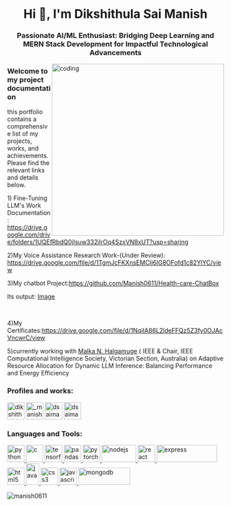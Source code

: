 <h1 align="center">Hi 👋, I'm Dikshithula Sai Manish</h1>
<h3 align="center">Passionate AI/ML Enthusiast: Bridging Deep Learning and MERN Stack Development for Impactful Technological Advancements</h3>
<img align="right" alt="coding" width="400" src="https://media0.giphy.com/media/qgQUggAC3Pfv687qPC/giphy.gif?cid=ecf05e47s2xkgviqgxby5mvow6oik4rzjm7ezcrcqu6q1ud1&ep=v1_gifs_search&rid=giphy.gif&ct=g">

<h3>Welcome to my project documentation</h3>
<p>this portfolio contains a comprehensive list of my projects, works, and achievements. Please find the relevant links and details below.</p>
<p>1) Fine-Tuning LLM's Work Documentation: <a href="https://drive.google.com/drive/folders/1UQEfRbdQ0jIsuw332iIrOq4SzxVN8xUT?usp=sharing">https://drive.google.com/drive/folders/1UQEfRbdQ0jIsuw332iIrOq4SzxVN8xUT?usp=sharing</a></p>
<p>2)My Voice Assistance Research Work-(Under Review): <a href="https://drive.google.com/file/d/1TgmJcFKXnsEMCIj6IG8OFofd1c82YlYC/view">https://drive.google.com/file/d/1TgmJcFKXnsEMCIj6IG8OFofd1c82YlYC/view</a></p>
<p>3)My chatbot Project:<a href="https://github.com/Manish0611/Health-care-ChatBox">https://github.com/Manish0611/Health-care-ChatBox</a></p>
<p>Its output: <a href="https://drive.google.com/file/d/1HrDURRSD7A7jsZnI3hZq-PJsDk7_XqJm/view">Image</a></p>
<br>
<p>4)My Certificates:<a href="https://drive.google.com/file/d/1NqiIA86L2ldeFFQz5Z3fy0OJAcVncwrC/view">https://drive.google.com/file/d/1NqiIA86L2ldeFFQz5Z3fy0OJAcVncwrC/view</a></p>
<p>5)currently working with <a href="https://www.linkedin.com/in/malka-n-halgamuge-b9929810/">Malka N. Halgamuge</a> ( IEEE & Chair, IEEE Computational Intelligence Society, Victorian Section, Australia) on Adaptive Resource Allocation for Dynamic LLM Inference: Balancing Performance and Energy Efficiency</p>
<h3 align="left">Profiles and works:</h3>
<p align="left">
<a href="https://linkedin.com/in/dikshithula sai manish" target="blank"><img align="center" src="https://upload.wikimedia.org/wikipedia/commons/8/81/LinkedIn_icon.svg" alt="dikshithula sai manish" height="40" width="40" /></a>
<a href="https://instagram.com/_manish_0611" target="blank"><img align="center" src="https://upload.wikimedia.org/wikipedia/commons/e/e7/Instagram_logo_2016.svg" alt="_manish_0611" height="40" width="40" /></a>
<a href="https://leetcode.com/u/Rocky06/" target="blank"><img align="center" src="https://upload.wikimedia.org/wikipedia/commons/8/8e/LeetCode_Logo_1.png?20190719232508" alt="dsaimanish06" height="40" width="40" /></a>
<a href="https://huggingface.co/Manish0611" target="blank"><img align="center" src="https://huggingface.co/datasets/huggingface/brand-assets/resolve/main/hf-logo.png" alt="dsaimanish06" height="40" width="40" /></a>
</p>

<h3 align="left">Languages and Tools:</h3>
<p align="left"> 
    <a href="https://www.python.org" target="_blank" rel="noreferrer"> <img src="https://upload.wikimedia.org/wikipedia/commons/c/c3/Python-logo-notext.svg" alt="python" width="40" height="40"/> </a> 
    <a href="https://www.cprogramming.com/" target="_blank" rel="noreferrer"> <img src="https://upload.wikimedia.org/wikipedia/commons/1/18/C_Programming_Language.svg" alt="c" width="40" height="40"/> </a> 
    <a href="https://www.tensorflow.org" target="_blank" rel="noreferrer"> <img src="https://www.vectorlogo.zone/logos/tensorflow/tensorflow-icon.svg" alt="tensorflow" width="40" height="40"/> </a>
    <a href="https://pandas.pydata.org/" target="_blank" rel="noreferrer"> <img src="https://upload.wikimedia.org/wikipedia/commons/2/22/Pandas_mark.svg" alt="pandas" width="40" height="40"/> </a> 
    <a href="https://pytorch.org/" target="_blank" rel="noreferrer"> <img src="https://www.vectorlogo.zone/logos/pytorch/pytorch-icon.svg" alt="pytorch" width="40" height="40"/> </a>
    <a href="https://nodejs.org" target="_blank" rel="noreferrer"> <img src="https://upload.wikimedia.org/wikipedia/commons/d/d9/Node.js_logo.svg" alt="nodejs" width="80" height="40"/> </a>  
    <a href="https://reactjs.org/" target="_blank" rel="noreferrer"> <img src="https://upload.wikimedia.org/wikipedia/commons/a/a7/React-icon.svg" alt="react" width="40" height="40"/> </a> 
    <a href="https://expressjs.com" target="_blank" rel="noreferrer"> <img src="https://upload.wikimedia.org/wikipedia/commons/6/64/Expressjs.png" alt="express" width="140" height="40"/> </a> 
    <a href="https://www.w3.org/html/" target="_blank" rel="noreferrer"> <img src="https://upload.wikimedia.org/wikipedia/commons/6/61/HTML5_logo_and_wordmark.svg" alt="html5" width="40" height="40"/> </a>
    <a href="https://www.java.com" target="_blank" rel="noreferrer"> <img src="https://upload.wikimedia.org/wikipedia/de/e/e1/Java-Logo.svg" alt="java" width="30" height="50"/> </a> 
    <a href="https://www.w3schools.com/css/" target="_blank" rel="noreferrer"> <img src="https://upload.wikimedia.org/wikipedia/commons/6/62/CSS3_logo.svg" alt="css3" width="40" height="40"/> </a> 
    <a href="https://developer.mozilla.org/en-US/docs/Web/JavaScript" target="_blank" rel="noreferrer"> <img src="https://upload.wikimedia.org/wikipedia/commons/d/d4/Javascript-shield.svg" alt="javascript" width="40" height="40"/> </a> 
    <a href="https://www.mongodb.com/" target="_blank" rel="noreferrer"> <img src="https://upload.wikimedia.org/wikipedia/commons/9/93/MongoDB_Logo.svg" alt="mongodb" width="120" height="40"/> </a> 
     </p>

<p><img align="left" src="https://github-readme-stats.vercel.app/api/top-langs?username=manish0611&show_icons=true&locale=en&layout=compact" alt="manish0611" /></p>

